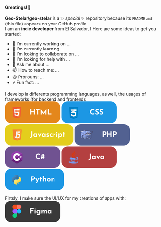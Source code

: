 #### Greatings! 👋


**Geo-Stelar/geo-stelar** is a ✨ _special_ ✨ repository because its `README.md` (this file) appears on your GitHub profile.<br>
I am an **indie developer** from El Salvador, I 
Here are some ideas to get you started:

- 🔭 I’m currently working on ...
- 🌱 I’m currently learning ...
- 👯 I’m looking to collaborate on ...
- 🤔 I’m looking for help with ...
- 💬 Ask me about ...
- 📫 How to reach me: ...
- 😄 Pronouns: ...
- ⚡ Fun fact: ...


I develop in differents programming languages, as well, the usages of frameworks (for backend and frontend):<br>
![HTML](https://raw.githubusercontent.com/Geo-Stelar/geo-stelar/refs/heads/main/imgs/html.svg)
![CSS](https://raw.githubusercontent.com/Geo-Stelar/geo-stelar/refs/heads/main/imgs/CSS.svg)
![JS](https://raw.githubusercontent.com/Geo-Stelar/geo-stelar/refs/heads/main/imgs/JS.svg)
![PHP](https://raw.githubusercontent.com/Geo-Stelar/geo-stelar/refs/heads/main/imgs/PHP.svg)
![C#](https://raw.githubusercontent.com/Geo-Stelar/geo-stelar/refs/heads/main/imgs/CSHARP.svg)
![JAVA](https://raw.githubusercontent.com/Geo-Stelar/geo-stelar/refs/heads/main/imgs/JAVAA.svg)
![PYTHON](https://raw.githubusercontent.com/Geo-Stelar/geo-stelar/refs/heads/main/imgs/PY.svg)



Firtsly, I make sure the UI/UX for my creations of apps with:<br>
![Mi Badge](https://raw.githubusercontent.com/Geo-Stelar/geo-stelar/refs/heads/main/imgs/figma.svg)
